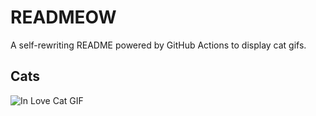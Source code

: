 # READMEOW

A self-rewriting README powered by GitHub Actions to display cat gifs.

## Cats

![In Love Cat GIF](https://media2.giphy.com/media/MDJ9IbxxvDUQM/200.gif?cid=9acd02das6hts5e8f5ziy83f3wjxyv4yd8iz1az0w80900eb&ep=v1_gifs_search&rid=200.gif&ct=g)
